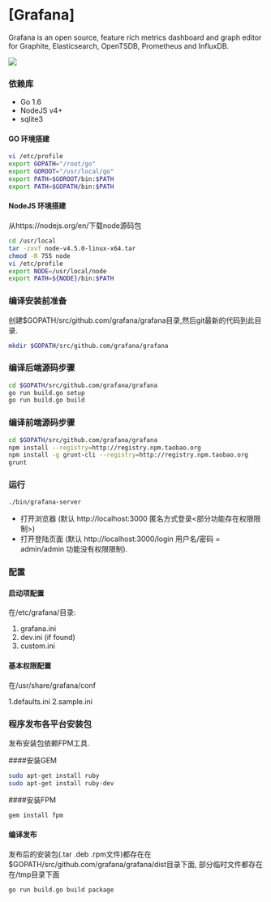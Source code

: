 [Grafana]
================

Grafana is an open source, feature rich metrics dashboard and graph editor for
Graphite, Elasticsearch, OpenTSDB, Prometheus and InfluxDB.

![](http://grafana.org/assets/img/start_page_bg.png)

### 依赖库

- Go 1.6
- NodeJS v4+
- sqlite3

#### GO 环境搭建
```bash
vi /etc/profile
export GOPATH="/root/go"
export GOROOT="/usr/local/go"
export PATH=$GOROOT/bin:$PATH
export PATH=$GOPATH/bin:$PATH
```

#### NodeJS 环境搭建

从https://nodejs.org/en/下载node源码包
```bash
cd /usr/local
tar -zxvf node-v4.5.0-linux-x64.tar
chmod -R 755 node
vi /etc/profile
export NODE=/usr/local/node
export PATH=${NODE}/bin:$PATH
```

### 编译安装前准备

创建$GOPATH/src/github.com/grafana/grafana目录,然后git最新的代码到此目录.
```bash
mkdir $GOPATH/src/github.com/grafana/grafana
```

### 编译后端源码步骤
```bash
cd $GOPATH/src/github.com/grafana/grafana
go run build.go setup
go run build.go build
```

### 编译前端源码步骤
```bash
cd $GOPATH/src/github.com/grafana/grafana
npm install --registry=http://registry.npm.taobao.org
npm install -g grunt-cli --registry=http://registry.npm.taobao.org
grunt
```

### 运行
```bash
./bin/grafana-server
```

- 打开浏览器 (默认 http://localhost:3000   匿名方式登录<部分功能存在权限限制>)
- 打开登陆页面 (默认 http://localhost:3000/login 用户名/密码 = admin/admin  功能没有权限限制).

### 配置

#### 启动项配置
在/etc/grafana/目录:

1. grafana.ini
2. dev.ini (if found)
3. custom.ini

#### 基本权限配置
在/usr/share/grafana/conf

1.defaults.ini
2.sample.ini

### 程序发布各平台安装包

发布安装包依赖FPM工具.

####安装GEM
```bash
sudo apt-get install ruby
sudo apt-get install ruby-dev
```

####安装FPM
```bash
gem install fpm
```

#### 编译发布
发布后的安装包(.tar .deb .rpm文件)都存在在$GOPATH/src/github.com/grafana/grafana/dist目录下面,
部分临时文件都存在在/tmp目录下面
```bash
go run build.go build package
```
